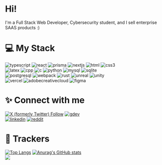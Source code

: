 # Hi!

I'm a Full Stack Web Developer, Cybersecurity student, and I sell enterprise SAAS products :)

# 💻 My Stack

![typescript](https://img.shields.io/badge/TypeScript-000000?style=for-the-badge&logo=TypeScript&logoColor=#3178C6) 
![react](https://img.shields.io/badge/React-000000?style=for-the-badge&logo=React&logoColor=#61DAFB) 
![prisma](https://img.shields.io/badge/Prisma-2D3748?style=for-the-badge&logo=Prisma&logoColor=#FFFFFF)
![nextjs](https://img.shields.io/badge/Next.js-000000?style=for-the-badge&logo=Next.js&logoColor=#FFFFFF)
![html](https://img.shields.io/badge/HTML-000000?style=for-the-badge&logo=HTML5&logoColor=#E34F26)
![css3](https://img.shields.io/badge/CSS-1572B6?style=for-the-badge&logo=CSS3&logoColor=#FFFFFF)<br>
![latex](https://img.shields.io/badge/LaTeX-008080?style=for-the-badge&logo=LaTeX&logoColor=#4169D1)
![cpp](https://img.shields.io/badge/C++-000000?style=for-the-badge&logo=CPlusPlus&logoColor=#A8B9CC)
![c](https://img.shields.io/badge/-000000?style=for-the-badge&logo=C&logoColor=#A8B9CC)
![python](https://img.shields.io/badge/Python-000000?style=for-the-badge&logo=Python&logoColor=#3776AB)
![mysql](https://img.shields.io/badge/MySQL-000000?style=for-the-badge&logo=MySQL&logoColor=#4479A1)
![sqlite](https://img.shields.io/badge/SQLite-000000?style=for-the-badge&logo=SQLite&logoColor=#4479A1)<br>
![postgresql](https://img.shields.io/badge/PostgreSQL-000000?style=for-the-badge&logo=PostgreSQL&logoColor=#4169D1)
![webpack](https://img.shields.io/badge/Webpack-000000?style=for-the-badge&logo=Webpack&logoColor=#4169D1)
![rust](https://img.shields.io/badge/Rust-000000?style=for-the-badge&logo=Rust&logoColor=#4169D1)
![unreal](https://img.shields.io/badge/Unreal%20Engine-0E1128?style=for-the-badge&logo=UnrealEngine&logoColor=#4169D1)
![unity](https://img.shields.io/badge/Unity-000000?style=for-the-badge&logo=Unity&logoColor=#4169D1)<br>
![vercel](https://img.shields.io/badge/Vercel-000000?style=for-the-badge&logo=Vercel&logoColor=#4169D1)
![adobecreativecloud](https://img.shields.io/badge/Adobe%20Creative%20Cloud-DA1F26?style=for-the-badge&logo=AdobeCreativeCloud&logoColor=#4169D1)
![figma](https://img.shields.io/badge/Figma-000000?style=for-the-badge&logo=Figma&logoColor=#4169D1)





# ✨ Connect with me

[![X (formerly Twitter) Follow](https://img.shields.io/twitter/follow/Draco1js?style=for-the-badge&logo=x)](https://x.com/Draco1js)
[![gdev](https://img.shields.io/badge/Google%20%20Developers-555?style=for-the-badge&logo=GoogleCloud&logoColor=#FFFFFF)](https://g.dev/draco)<br>
[![linkedin](https://img.shields.io/badge/LinkedIn-0A66C2?style=for-the-badge&logo=linkedin&logoColor=#FFFFFF)](https://linkedin.com/in/aayansultan)
[![reddit](https://img.shields.io/reddit/user-karma/combined/Blockque?style=for-the-badge)](https://reddit.com/u/Blockque)

# 🧭 Trackers

[![Top Langs](https://github-readme-stats-endpoint-d1js-git-main-draco1js-projects.vercel.app/api/top-langs/?username=Draco1js&theme=tokyonight&show_icons=true&layout=donut-vertical)](https://github.com/Draco1js/)
[![Anurag's GitHub stats](https://github-readme-stats-endpoint-d1js-git-main-draco1js-projects.vercel.app/api?username=Draco1js&theme=tokyonight&show_icons=true&rank_icon=github)](https://github.com/Draco1js)<br>
[![](https://discord.c99.nl/widget/theme-2/427435240093646849.png)](https://discord.com/users/427435240093646849)<br>
